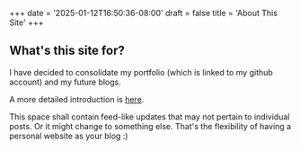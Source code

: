 +++
date = '2025-01-12T16:50:36-08:00'
draft = false
title = 'About This Site'
+++


## What's this site for?

I have decided to consolidate my portfolio (which is linked to my github
account) and my future blogs.

A more detailed introduction is [here](/personal_blog/hello_world/).

This space shall contain feed-like updates that may not pertain to individual
posts. Or it might change to something else. That's the flexibility of having
a personal website as your blog :)

